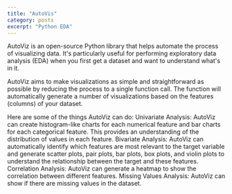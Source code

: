 ```yaml
---
title: "AutoVis"
category: posts
excerpt: "Python EDA"
---
```

AutoViz is an open-source Python library that helps automate the process of visualizing data. It's particularly useful for performing exploratory data analysis (EDA) when you first get a dataset and want to understand what's in it.

AutoViz aims to make visualizations as simple and straightforward as possible by reducing the process to a single function call. The function will automatically generate a number of visualizations based on the features (columns) of your dataset.

Here are some of the things AutoViz can do:
    Univariate Analysis: AutoViz can create histogram-like charts for each numerical feature and bar charts for each categorical feature. This provides an understanding of the distribution of values in each feature.
    Bivariate Analysis: AutoViz can automatically identify which features are most relevant to the target variable and generate scatter plots, pair plots, bar plots, box plots, and violin plots to understand the relationship between the target and these features.
    Correlation Analysis: AutoViz can generate a heatmap to show the correlation between different features.
    Missing Values Analysis: AutoViz can show if there are missing values in the dataset.
